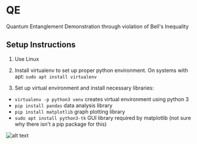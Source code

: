 # QE
Quantum Entanglement Demonstration through violation of Bell's Inequality

## Setup Instructions

1. Use Linux

2. Install virtualenv to set up proper python environment. On systems with apt: `sudo apt install virtualenv`

3. Set up virtual environment and install necessary libraries:
- `virtualenv -p python3 venv` creates virtual environment using python 3
- `pip install pandas` data analysis library
- `pip install matplotlib` graph plotting library
- `sudo apt install python3-tk` GUI library required by matplotlib (not sure why there isn't a pip package for this)

![alt text](https://raw.githubusercontent.com/bkestelman/QE/Day_2_Data/sample_plot.png)
